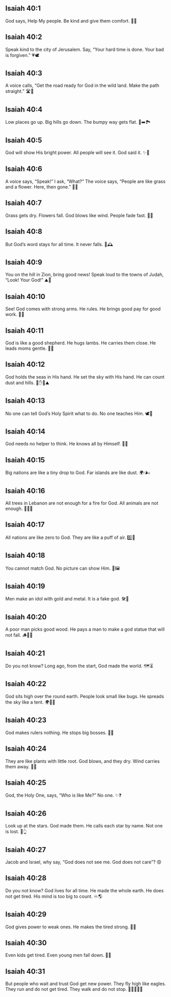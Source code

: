 ## Isaiah 40:1
God says, Help My people. Be kind and give them comfort. 🤗💬
## Isaiah 40:2
Speak kind to the city of Jerusalem. Say, “Your hard time is done. Your bad is forgiven.” 💗🕊️
## Isaiah 40:3
A voice calls, “Get the road ready for God in the wild land. Make the path straight.” 🛣️📣
## Isaiah 40:4
Low places go up. Big hills go down. The bumpy way gets flat. 🌄➡️🏞️
## Isaiah 40:5
God will show His bright power. All people will see it. God said it. ✨👀
## Isaiah 40:6
A voice says, “Speak!” I ask, “What?” The voice says, “People are like grass and a flower. Here, then gone.” 🌿🌼
## Isaiah 40:7
Grass gets dry. Flowers fall. God blows like wind. People fade fast. 🍂💨
## Isaiah 40:8
But God’s word stays for all time. It never falls. 📖🕰️
## Isaiah 40:9
You on the hill in Zion, bring good news! Speak loud to the towns of Judah, “Look! Your God!” ⛰️📢
## Isaiah 40:10
See! God comes with strong arms. He rules. He brings good pay for good work. 💪👑
## Isaiah 40:11
God is like a good shepherd. He hugs lambs. He carries them close. He leads moms gentle. 🐑🫶
## Isaiah 40:12
God holds the seas in His hand. He set the sky with His hand. He can count dust and hills. 🌊✋🌌⛰️
## Isaiah 40:13
No one can tell God’s Holy Spirit what to do. No one teaches Him. 🕊️🚫
## Isaiah 40:14
God needs no helper to think. He knows all by Himself. 🧠✨
## Isaiah 40:15
Big nations are like a tiny drop to God. Far islands are like dust. 🌍💧🌬️
## Isaiah 40:16
All trees in Lebanon are not enough for a fire for God. All animals are not enough. 🌲🔥🐂
## Isaiah 40:17
All nations are like zero to God. They are like a puff of air. 0️⃣💨
## Isaiah 40:18
You cannot match God. No picture can show Him. 🚫🖼️
## Isaiah 40:19
Men make an idol with gold and metal. It is a fake god. 🛠️🥇
## Isaiah 40:20
A poor man picks good wood. He pays a man to make a god statue that will not fall. 🪵👨‍🏭
## Isaiah 40:21
Do you not know? Long ago, from the start, God made the world. 🗺️⏳
## Isaiah 40:22
God sits high over the round earth. People look small like bugs. He spreads the sky like a tent. 🌍🐞⛺
## Isaiah 40:23
God makes rulers nothing. He stops big bosses. 👑❌
## Isaiah 40:24
They are like plants with little root. God blows, and they dry. Wind carries them away. 🍃💨
## Isaiah 40:25
God, the Holy One, says, “Who is like Me?” No one. ✨❓
## Isaiah 40:26
Look up at the stars. God made them. He calls each star by name. Not one is lost. 🌟👆
## Isaiah 40:27
Jacob and Israel, why say, “God does not see me. God does not care”? 😟
## Isaiah 40:28
Do you not know? God lives for all time. He made the whole earth. He does not get tired. His mind is too big to count. ♾️🌎
## Isaiah 40:29
God gives power to weak ones. He makes the tired strong. 💪😊
## Isaiah 40:30
Even kids get tired. Even young men fall down. 🧒😴
## Isaiah 40:31
But people who wait and trust God get new power. They fly high like eagles. They run and do not get tired. They walk and do not stop. 🦅🏃‍♂️🚶‍♀️
